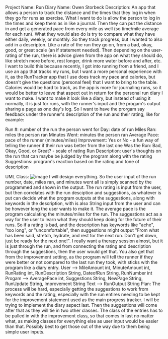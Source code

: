 Project Name:
Run Diary
Name:
Owen Storbeck
Description:
An app that allows a person to track the distance and the times that they log in when they go for runs as exercise.  What I want to do is allow the person to log in the times and keep them as in like a journal.  Then they can put the distance in and get a generated pace from every mile as well (so time/mile average for each run).  What they would also do is try to compare what they have either daily, weekly, or monthly.  So they track progress, but I wanted to also add in a descripton.  Like a rate of the run they go on, from a bad, okay, good, or great scale (an if statement needed). Then depending on the user-rating of the run, there is advice given from the app on what they should do, like stretch more before, rest longer, drink more water before and after, etc.
I want to build this because recently, I got into running from a friend, and I use an app that tracks my runs, but I want a more personal experience with it,  as the RunTracker app that I use does track my pace and calories, but doesn't give the questions (personal feel) that I want to bring to the table.  Calories would be hard to track, as the app is more for journaling runs, so it would be better to leave that aspect out in return for the personal run diary I want to make.
I want to make it look like a diary, but instead of using it normally, it is just for runs, with the runner's input and the progam's output sharing a page as one day's log.  So I want to have the prorgam say feedback under the runner's description of the run and their rating, like for example:

Run #: number of the run the person went for
Day: date of run
Miles Ran: miles the person ran
Minutes Went: minutes the person ran
Average Pace: pace of the runner (minutes/miles)
Improvement: Yes or No - a fun way of telling the runner if their run was better from the last one
Was the Run: Bad, Okay, Good, or Great? - scale of rating
Run Description: user's thoughts on the run that can maybe be judged by the program along with the rating
Suggestions: program's reaction based on the rating and tone of description

UML Class:
![image](https://github.com/user-attachments/assets/e89767df-d2ee-426b-a2a7-21b94683b007)
I will design everything. So the user input of the run number, date, miles ran, and minutes went all is simply scanned by the programmed and shown in the output.  The run rating is input from the user, but then correlates with the run desciption and suggestions, as whatever is put can decide what the program outputs at the suggestions, along with keywords in the description, with is also String input from the user and can be however long the user wants to make it.  The average pace is the program calculating the minutes/miles for the run.  The suggestions act as a way for the user to learn what they should keep doing for the future of their runs.  So if a rating is bad, and the description has keywords like "ache", "too long", or "uncomfortable", then suggestions might output "From what has been said, stretch, hydrate, and rest for the next run.  Don't get down, just be ready for the next one!".  I really want a therapy session almost, but it is just through the run, and from connecting the rating and description through the suggestions, then the user would get that.  You also get that from the improvement setting, as the program will tell the runner if they were better or not compared to the last run they took, with sticks with the program like a diary entry.
User --> MileAmount int, MinuteAmount int, RunRating int, RunDescription String, DateofRun String, RunNumber int
Progam --> AveragePace int, Suggestions String, NewPage String, RunUpdate String, Improvement String
Text --> RunOutput String
Plan:
The process will be hard, especially getting the suggestions to work from keywords and the rating, especially with the run entires needing to be kept for the improvement statement used as the main progress tracker.
I will be trying to implement the diary aspect last.  Then the suggestions will come after that as they will tie in two other classes.  The class of the entries has to be pulled in with the improvement class, so that comes in last no matter what, as making classes for everything else as user input would be easier than that.  Possibly best to get those out of the way due to them being simple user inputs.

